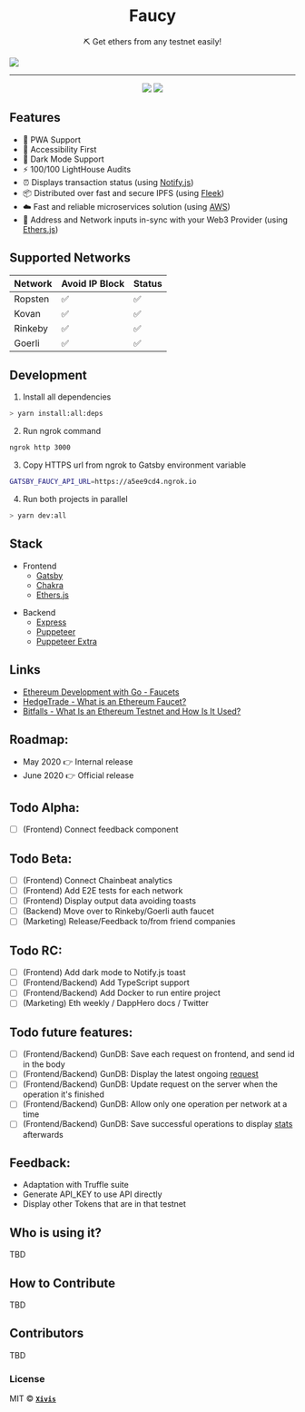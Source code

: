 <h1 align="center">Faucy</h1>
<p align="center">⛏ Get ethers from any testnet easily!</p>

<img src="https://i.ibb.co/2ngMcmg/Captura-de-Pantalla-2020-04-27-a-la-s-21-47-42.png">

---

<div align="center">
  <img src="https://img.shields.io/github/issues/lndgalante/faucy?style=for-the-badge">
  <img src="https://img.shields.io/github/issues-pr/lndgalante/faucy?style=for-the-badge">
</div>

## Features

- 🔋 PWA Support
- 🦮 Accessibility First
- 🌚 Dark Mode Support
- ⚡ 100/100 LightHouse Audits
- ⏰ Displays transaction status (using [Notify.js](https://docs.blocknative.com/notify))
- 📦 Distributed over fast and secure IPFS (using [Fleek](https://fleek.co))
- ☁️ Fast and reliable microservices solution (using [AWS](https://aws.amazon.com))
- 🔗 Address and Network inputs in-sync with your Web3 Provider (using [Ethers.js](https://github.com/ethers-io/ethers.js))

## Supported Networks

| Network | Avoid IP Block | Status |
| ------- | -------------- | ------ |
| Ropsten | ✅             | ✅     |
| Kovan   | ✅             | ✅     |
| Rinkeby | ✅             | ✅     |
| Goerli  | ✅             | ✅     |

## Development

1. Install all dependencies

```bash
> yarn install:all:deps
```

2. Run ngrok command

```bash
ngrok http 3000
```

3. Copy HTTPS url from ngrok to Gatsby environment variable

```bash
GATSBY_FAUCY_API_URL=https://a5ee9cd4.ngrok.io
```

4. Run both projects in parallel

```bash
> yarn dev:all
```

## Stack

- Frontend
  - [Gatsby](https://www.gatsbyjs.org)
  - [Chakra](https://chakra-ui.com)
  - [Ethers.js](https://github.com/ethers-io/ethers.js)

* Backend
  - [Express](https://expressjs.com)
  - [Puppeteer](https://pptr.dev)
  - [Puppeteer Extra](https://github.com/berstend/puppeteer-extra)

## Links

- [Ethereum Development with Go - Faucets](https://goethereumbook.org/faucets/)
- [HedgeTrade - What is an Ethereum Faucet?](https://hedgetrade.com/what-is-ethereum-faucet/)
- [Bitfalls - What Is an Ethereum Testnet and How Is It Used?](https://bitfalls.com/2018/05/31/what-is-an-ethereum-testnet-and-how-is-it-used/)

## Roadmap:

- May 2020 👉 Internal release
- June 2020 👉 Official release

## Todo Alpha:

- [ ] (Frontend) Connect feedback component

## Todo Beta:

- [ ] (Frontend) Connect Chainbeat analytics
- [ ] (Frontend) Add E2E tests for each network
- [ ] (Frontend) Display output data avoiding toasts
- [ ] (Backend) Move over to Rinkeby/Goerli auth faucet
- [ ] (Marketing) Release/Feedback to/from friend companies

## Todo RC:

- [ ] (Frontend) Add dark mode to Notify.js toast
- [ ] (Frontend/Backend) Add TypeScript support
- [ ] (Frontend/Backend) Add Docker to run entire project
- [ ] (Marketing) Eth weekly / DappHero docs / Twitter

## Todo future features:

- [ ] (Frontend/Backend) GunDB: Save each request on frontend, and send id in the body
- [ ] (Frontend/Backend) GunDB: Display the latest ongoing [request](https://i.ibb.co/c1v6SzK/Captura-de-Pantalla-2020-04-21-a-la-s-17-56-42.png)
- [ ] (Frontend/Backend) GunDB: Update request on the server when the operation it's finished
- [ ] (Frontend/Backend) GunDB: Allow only one operation per network at a time
- [ ] (Frontend/Backend) GunDB: Save successful operations to display [stats](https://i.ibb.co/HGZtYrH/Captura-de-Pantalla-2020-04-21-a-la-s-17-54-03.png) afterwards

## Feedback:

- Adaptation with Truffle suite
- Generate API_KEY to use API directly
- Display other Tokens that are in that testnet

## Who is using it?

TBD

## How to Contribute

TBD

## Contributors

TBD

### License

MIT © **[`Xivis`](https://xivis.com)**
